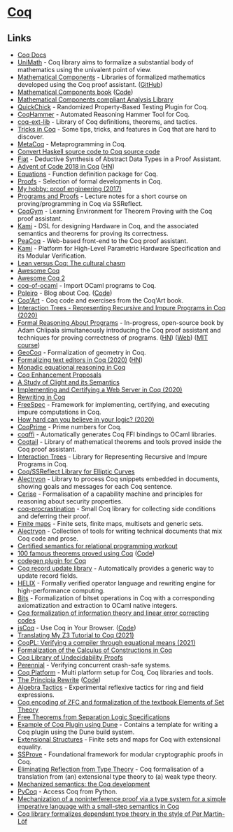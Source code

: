 # [Coq](https://coq.inria.fr/)

## Links

- [Coq Docs](https://coq.inria.fr/distrib/current/refman/index.html)
- [UniMath](https://github.com/UniMath/UniMath) - Coq library aims to formalize a substantial body of mathematics using the univalent point of view.
- [Mathematical Components](https://math-comp.github.io/) - Libraries of formalized mathematics developed using the Coq proof assistant. ([GitHub](https://github.com/math-comp))
- [Mathematical Components book](https://math-comp.github.io/mcb/) ([Code](https://github.com/math-comp/mcb))
- [Mathematical Components compliant Analysis Library](https://github.com/math-comp/analysis)
- [QuickChick](https://github.com/QuickChick/QuickChick) - Randomized Property-Based Testing Plugin for Coq.
- [CoqHammer](https://github.com/lukaszcz/coqhammer) - Automated Reasoning Hammer Tool for Coq.
- [coq-ext-lib](https://github.com/coq-ext-lib/coq-ext-lib) - Library of Coq definitions, theorems, and tactics.
- [Tricks in Coq](https://github.com/tchajed/coq-tricks) - Some tips, tricks, and features in Coq that are hard to discover.
- [MetaCoq](https://github.com/MetaCoq/metacoq) - Metaprogramming in Coq.
- [Convert Haskell source code to Coq source code](https://github.com/antalsz/hs-to-coq)
- [Fiat](https://github.com/mit-plv/fiat) - Deductive Synthesis of Abstract Data Types in a Proof Assistant.
- [Advent of Code 2018 in Coq](https://github.com/Lysxia/advent-of-coq-2018) ([HN](https://news.ycombinator.com/item?id=19194497))
- [Equations](https://github.com/mattam82/Coq-Equations) - Function definition package for Coq.
- [Proofs](https://github.com/stepchowfun/proofs) - Selection of formal developments in Coq.
- [My hobby: proof engineering (2017)](https://www.stephanboyer.com/post/134/my-hobby-proof-engineering)
- [Programs and Proofs](https://github.com/ilyasergey/pnp) - Lecture notes for a short course on proving/programming in Coq via SSReflect.
- [CoqGym](https://github.com/princeton-vl/CoqGym) - Learning Environment for Theorem Proving with the Coq proof assistant.
- [Kami](https://github.com/sifive/Kami) - DSL for designing Hardware in Coq, and the associated semantics and theorems for proving its correctness.
- [PeaCoq](https://github.com/Ptival/PeaCoq) - Web-based front-end to the Coq proof assistant.
- [Kami](https://github.com/mit-plv/kami) - Platform for High-Level Parametric Hardware Specification and its Modular Verification.
- [Lean versus Coq: The cultural chasm](https://artagnon.com/articles/leancoq#main)
- [Awesome Coq](https://github.com/uhub/awesome-coq)
- [Awesome Coq 2](https://github.com/coq-community/awesome-coq)
- [coq-of-ocaml](https://github.com/clarus/coq-of-ocaml) - Import OCaml programs to Coq.
- [Poleiro](http://poleiro.info/) - Blog about Coq. ([Code](https://github.com/arthuraa/poleiro))
- [Coq'Art](https://github.com/coq-community/coq-art) - Coq code and exercises from the Coq'Art book.
- [Interaction Trees - Representing Recursive and Impure Programs in Coq (2020)](https://poisson.chat/popl20/itrees.pdf)
- [Formal Reasoning About Programs](https://github.com/achlipala/frap) - In-progress, open-source book by Adam Chlipala simultaneously introducing the Coq proof assistant and techniques for proving correctness of programs. ([HN](https://news.ycombinator.com/item?id=21921795)) ([Web](http://adam.chlipala.net/frap/)) ([MIT course](https://frap.csail.mit.edu/main))
- [GeoCoq](https://github.com/GeoCoq/GeoCoq) - Formalization of geometry in Coq.
- [Formalizing text editors in Coq (2020)](https://arxiv.org/abs/2006.03525) ([HN](https://news.ycombinator.com/item?id=23454629))
- [Monadic equational reasoning in Coq](https://github.com/affeldt-aist/monae)
- [Coq Enhancement Proposals](https://github.com/coq/ceps)
- [A Study of Clight and its Semantics](https://soap.coffee/~lthms/posts/ClightIntroduction.html)
- [Implementing and Certifying a Web Server in Coq (2020)](https://soap.coffee/~lthms/posts/MiniHTTPServer.html)
- [Rewriting in Coq](https://soap.coffee/~lthms/posts/RewritingInCoq.html)
- [FreeSpec](https://github.com/ANSSI-FR/FreeSpec) - Framework for implementing, certifying, and executing impure computations in Coq.
- [How hard can you believe in your logic? (2020)](http://c9x.me/articles/trust/)
- [CoqPrime](https://github.com/thery/coqprime) - Prime numbers for Coq.
- [coqffi](https://github.com/coq-community/coqffi) - Automatically generates Coq FFI bindings to OCaml libraries.
- [Coqtail](https://github.com/coq-community/coqtail-math) - Library of mathematical theorems and tools proved inside the Coq proof assistant.
- [Interaction Trees](https://github.com/DeepSpec/InteractionTrees) - Library for Representing Recursive and Impure Programs in Coq.
- [Coq/SSReflect Library for Elliptic Curves](https://github.com/strub/elliptic-curves-ssr)
- [Alectryon](https://github.com/cpitclaudel/alectryon) - Library to process Coq snippets embedded in documents, showing goals and messages for each Coq sentence.
- [Cerise](https://github.com/logsem/cerise) - Formalisation of a capability machine and principles for reasoning about security properties.
- [coq-procrastination](https://github.com/Armael/coq-procrastination) - Small Coq library for collecting side conditions and deferring their proof.
- [Finite maps](https://github.com/math-comp/finmap) - Finite sets, finite maps, multisets and generic sets.
- [Alectryon](https://github.com/cpitclaudel/alectryon) - Collection of tools for writing technical documents that mix Coq code and prose.
- [Certified semantics for relational programming workout](https://github.com/dboulytchev/miniKanren-coq)
- [100 famous theorems proved using Coq](https://madiot.fr/coq100/) ([Code](https://github.com/coq-community/coq100))
- [codegen plugin for Coq](https://github.com/akr/codegen)
- [Coq record update library](https://github.com/tchajed/coq-record-update) - Automatically provides a generic way to update record fields.
- [HELIX](https://github.com/vzaliva/helix) - Formally verified operator language and rewriting engine for high-performance computing.
- [Bits](https://github.com/coq-community/bits) - Formalization of bitset operations in Coq with a corresponding axiomatization and extraction to OCaml native integers.
- [Coq formalization of information theory and linear error correcting codes](https://github.com/affeldt-aist/infotheo)
- [jsCoq](https://jscoq.github.io/) - Use Coq in Your Browser. ([Code](https://github.com/jscoq/jscoq))
- [Translating My Z3 Tutorial to Coq (2021)](https://www.philipzucker.com/translating-z3-to-coq/)
- [CoqPL: Verifying a compiler through equational means (2021)](https://www.youtube.com/watch?v=Qj8dGo010zI)
- [Formalization of the Calculus of Constructions in Coq](https://github.com/coq-contribs/coq-in-coq)
- [Coq Library of Undecidability Proofs](https://github.com/uds-psl/coq-library-undecidability)
- [Perennial](https://github.com/mit-pdos/perennial) - Verifying concurrent crash-safe systems.
- [Coq Platform](https://github.com/coq/platform) - Multi platform setup for Coq, Coq libraries and tools.
- [The Principia Rewrite](https://www.principiarewrite.com/) ([Code](https://github.com/LogicalAtomist/principia))
- [Algebra Tactics](https://github.com/math-comp/algebra-tactics) - Experimental reflexive tactics for ring and field expressions.
- [Coq encoding of ZFC and formalization of the textbook Elements of Set Theory](https://github.com/choukh/Set-Theory)
- [Free Theorems from Separation Logic Specifications](https://github.com/logsem/free-theorems-sl)
- [Example of Coq Plugin using Dune](https://github.com/ejgallego/coq-plugin-template) - Contains a template for writing a Coq plugin using the Dune build system.
- [Extensional Structures](https://github.com/arthuraa/extructures) - Finite sets and maps for Coq with extensional equality.
- [SSProve](https://github.com/SSProve/ssprove) - Foundational framework for modular cryptographic proofs in Coq.
- [Eliminating Reflection from Type Theory](https://github.com/TheoWinterhalter/ett-to-wtt) - Coq formalisation of a translation from (an) extensional type theory to (a) weak type theory.
- [Mechanized semantics: the Coq development](https://github.com/xavierleroy/cdf-mech-sem)
- [PyCoq](https://github.com/ejgallego/pycoq) - Access Coq from Python.
- [Mechanization of a noninterference proof via a type system for a simple imperative language with a small-step semantics in Coq](https://github.com/aslanix/SmallStepNI)
- [Coq library formalizes dependent type theory in the style of Per Martin-Löf](https://github.com/TheoWinterhalter/formal-type-theory)
